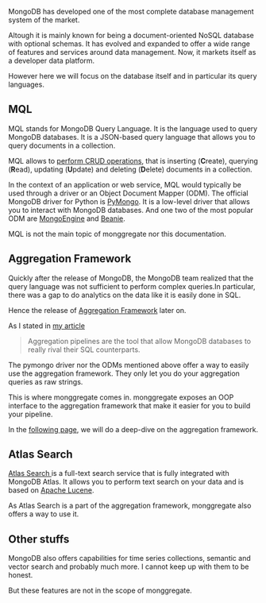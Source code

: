 MongoDB has developed one of the most complete database management system of the market.

Altough it is mainly known for being a document-oriented NoSQL database with optional schemas. It has evolved and expanded to offer a wide range of features and services around data management. Now, it markets itself as a developer data platform. <INSERT LINK>

However here we will focus on the database itself and in particular its query languages.

## **MQL**

MQL stands for MongoDB Query Language. It is the language used to query MongoDB databases. It is a JSON-based query language that allows you to query documents in a collection.

MQL allows to [perform CRUD operations](https://www.mongodb.com/docs/manual/crud/), that is inserting (**C**reate), querying (**R**ead), updating (**U**pdate) and deleting (**D**elete) documents in a collection.

In the context of an application or web service, MQL would typically be used through a driver or an Object Document Mapper (ODM).
The official MongoDB driver for Python is [PyMongo](https://pymongo.readthedocs.io/en/stable/). It is a low-level driver that allows you to interact with MongoDB databases. And one two of the most popular ODM are [MongoEngine](https://mongoengine-odm.readthedocs.io/) and [Beanie](https://beanie-odm.dev/).

MQL is not the main topic of monggregate nor this documentation.

## **Aggregation Framework**

Quickly after the release of MongoDB, the MongoDB team realized that the query language was not sufficient to perform complex queries.In particular, there was a gap to do analytics on the data like it is easily done in SQL. 

Hence the release of [Aggregation Framework](https://docs.mongodb.com/manual/aggregation/) later on. 

As I stated in [my article](https://medium.com/dev-genius/mongo-db-aggregations-pipelines-made-easy-with-monggregate-680b322167d2)
> Aggregation pipelines are the tool that allow MongoDB databases to really rival their SQL counterparts.

The pymongo driver nor the ODMs mentioned above offer a way to easily use the aggregation framework. They only let you do your aggregation queries as raw strings.

This is where monggregate comes in.
monggregate exposes an OOP interface to the aggregation framework that make it easier for you to build your pipeline.

In the [following page](mongodb-aggregation-framework.md), we will do a deep-dive on the aggregation framework.

## **Atlas Search**

[Atlas Search ](https://www.mongodb.com/docs/atlas/atlas-search/atlas-search-overview/) is a full-text search service that is fully integrated with MongoDB Atlas. It allows you to perform text search on your data and is based on [Apache Lucene](https://lucene.apache.org/).

As Atlas Search is a part of the aggregation framework, monggregate also offers a way to use it.

## **Other stuffs**

MongoDB also offers capabilities for time series collections, semantic and vector search and probably much more. I cannot keep up with them to be honest.

But these features are not in the scope of monggregate.
